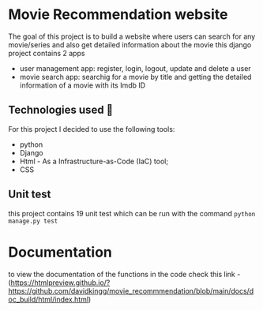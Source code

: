 # Movie Recommendation website  

The goal of this project is to build a website where users can search for any movie/series and also get detailed information about the movie 
this django project contains 2 apps
- user management app: register, login, logout, update and delete a user
- movie search app: searchig for a movie by title and getting the detailed information of a movie with its Imdb ID

## Technologies used 🔨

For this project I decided to use the following tools:
- python 
- Django 
- Html - As a Infrastructure-as-Code (IaC) tool;
- CSS

## Unit test
this project contains 19 unit test which can be run with the command `python manage.py test`

# Documentation
to view the documentation of the functions in the code check this link - (https://htmlpreview.github.io/?https://github.com/davidkingg/movie_recommmendation/blob/main/docs/doc_build/html/index.html)
